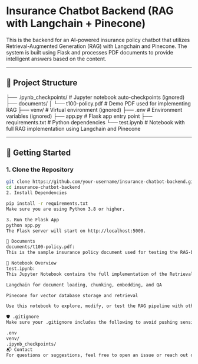 # Insurance Chatbot Backend (RAG with Langchain + Pinecone)

This is the backend for an AI-powered insurance policy chatbot that utilizes Retrieval-Augmented Generation (RAG) with Langchain and Pinecone. The system is built using Flask and processes PDF documents to provide intelligent answers based on the content.

---

## 📁 Project Structure

├── .ipynb_checkpoints/ # Jupyter notebook auto-checkpoints (ignored) ├── documents/ │ └── t100-policy.pdf # Demo PDF used for implementing RAG ├── venv/ # Virtual environment (ignored) ├── .env # Environment variables (ignored) ├── app.py # Flask app entry point ├── requirements.txt # Python dependencies └── test.ipynb # Notebook with full RAG implementation using Langchain and Pinecone


---

## 🚀 Getting Started

### 1. Clone the Repository

```bash
git clone https://github.com/your-username/insurance-chatbot-backend.git
cd insurance-chatbot-backend
2. Install Dependencies

pip install -r requirements.txt
Make sure you are using Python 3.8 or higher.

3. Run the Flask App
python app.py
The Flask server will start on http://localhost:5000.

📄 Documents
documents/t100-policy.pdf:
This is the sample insurance policy document used for testing the RAG-based chatbot.

📓 Notebook Overview
test.ipynb:
This Jupyter Notebook contains the full implementation of the Retrieval-Augmented Generation pipeline using:

Langchain for document loading, chunking, embedding, and QA

Pinecone for vector database storage and retrieval

Use this notebook to explore, modify, or test the RAG pipeline with other documents.

🛡️ .gitignore
Make sure your .gitignore includes the following to avoid pushing sensitive or unnecessary files:

.env
venv/
.ipynb_checkpoints/
📬 Contact
For questions or suggestions, feel free to open an issue or reach out directly.
